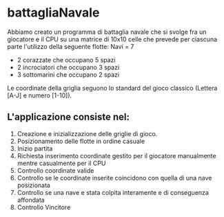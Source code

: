 <h1>battagliaNavale</h1>
<div>
<p>
Abbiamo creato un programma di battaglia navale che si svolge fra un giocatore e il CPU su una matrice di 10x10 celle che prevede per ciascuna parte l'utilizzo della seguente flotte:
Navi = 7
</p>
<ul>
<li>2 corazzate che occupano 5 spazi</li>
<li>2 incrociatori che occupano 3 spazi</li>
<li>3 sottomarini che occupano 2 spazi</li>
</ul>

<p>
Le coordinate della griglia seguono lo standard del gioco classico (Lettera [A-J]  e numero [1-10]).
</p>
<p>
<h2>L'applicazione consiste nel:</h2>
<ol>
<li>Creazione e inizializzazione delle griglie di gioco.</li>
<li>Posizionamento delle flotte in ordine casuale</li>
<li>Inizio partita</li>
<li>Richiesta inserimento coordinate gestito per il giocatore manualmente mentre casualmente per il CPU</li>
<li>Controllo coordinate valide</li>
<li>Controllo se le coordinate inserite coincidono con quella di una nave posizionata</li>
<li>Controllo se una nave e stata colpita interamente e di conseguenza affondata</li>
<li>Controllo Vincitore</li>
</ol>
</p>
</div>